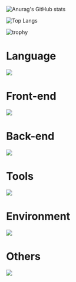 ![Anurag's GitHub stats](https://github-readme-stats.vercel.app/api?username=e1q23079&show_icons=true&theme=transparent)

![Top Langs](https://github-readme-stats.vercel.app/api/top-langs/?username=e1q23079)

![trophy](https://github-profile-trophy.vercel.app/?username=e1q23079)

# Language
![](https://skillicons.dev/icons?i=c,py,java,js,arduino,ruby)
# Front-end
![](https://skillicons.dev/icons?i=html,css,bootstrap,js,react)
# Back-end
![](https://skillicons.dev/icons?i=docker,flask,nodejs,express,mysql,sqlite,nginx,bots,azure)
# Tools
![](https://skillicons.dev/icons?i=git,github,vscode,visualstudio,androidstudio,npm,githubactions,discord,notion,powershell,bash,figma,postman)
# Environment
![](https://skillicons.dev/icons?i=linux,ubuntu,raspberrypi)
# Others
![](https://skillicons.dev/icons?i=md,svg,opencv,pytorch)
